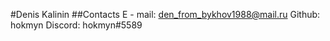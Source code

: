 #Denis Kalinin
##Contacts
E - mail: den_from_bykhov1988@mail.ru
Github: hokmyn
Discord: hokmyn#5589
